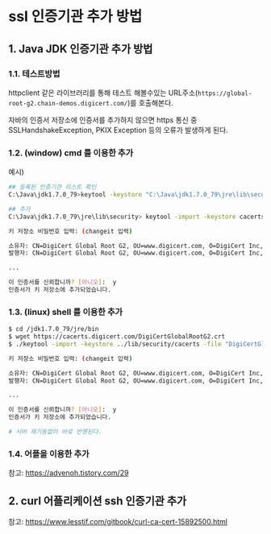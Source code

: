 # ssl 인증기관 추가 방법

## 1. Java JDK 인증기관 추가 방법

### 1.1. 테스트방법
httpclient 같은 라이브러리를 통해 테스트 해볼수있는 URL주소(`https://global-root-g2.chain-demos.digicert.com/`)를 호출해본다.

자바의 인증서 저장소에 인증서를 추가하지 않으면 https 통신 중 SSLHandshakeException, PKIX Exception 등의 오류가 발생하게 된다.


### 1.2. (window) cmd 를 이용한 추가
예시) 
```sh
## 등록된 인증기관 리스트 확인
C:\Java\jdk1.7.0_79>keytool -keystore "C:\Java\jdk1.7.0_79\jre\lib\security\cacerts" -storepass changeit -list -v

## 추가
C:\Java\jdk1.7.0_79\jre\lib\security> keytool -import -keystore cacerts -file "DigiCertGlobalRootG2.crt" -alias "DigiCertGlobalRootG2"

키 저장소 비밀번호 입력: (changeit 입력)

소유자: CN=DigiCert Global Root G2, OU=www.digicert.com, O=DigiCert Inc, C=US
발행자: CN=DigiCert Global Root G2, OU=www.digicert.com, O=DigiCert Inc, C=US

...

이 인증서를 신뢰합니까? [아니오]:  y
인증서가 키 저장소에 추가되었습니다.
```

### 1.3. (linux) shell 를 이용한 추가
```sh
$ cd /jdk1.7.0_79/jre/bin
$ wget https://cacerts.digicert.com/DigiCertGlobalRootG2.crt
$ ./keytool -import -keystore ../lib/security/cacerts -file "DigiCertGlobalRootG2.crt" -alias "DigiCertGlobalRootG2"

키 저장소 비밀번호 입력: (changeit 입력)

소유자: CN=DigiCert Global Root G2, OU=www.digicert.com, O=DigiCert Inc, C=US
발행자: CN=DigiCert Global Root G2, OU=www.digicert.com, O=DigiCert Inc, C=US

...

이 인증서를 신뢰합니까? [아니오]:  y
인증서가 키 저장소에 추가되었습니다.

# 서버 재기동없이 바로 반영된다.

```

### 1.4. 어플을 이용한 추가
참고: https://advenoh.tistory.com/29



## 2. curl 어플리케이션 ssh 인증기관 추가
참고: https://www.lesstif.com/gitbook/curl-ca-cert-15892500.html
